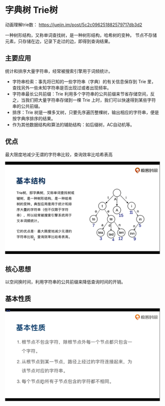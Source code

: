 # 字典树 Trie树
动画理解trie数： https://juejin.im/post/5c2c096251882579717db3d2

一种树形结构，又称单词查找树，是一种树形结构，哈希树的变种。
节点不存储元素，只存储在边，记录下走过的边，即得到查询结果。


## 主要应用
统计和排序大量字符串，经常被搜索引擎用于词频统计。
- 字符串检索：事先将已知的一些字符串（字典）的有关信息保存到 Trie 里，查找另外一些未知字符串是否出现过或者出现频率。
- 字符串最长公共前缀：Trie 利用多个字符串的公共前缀来节省存储空间，反之，当我们把大量字符串存储到一棵 Trie 上时，我们可以快速得到某些字符串的公共前缀。
- 排序：Trie 树是一棵多叉树，只要先序遍历整棵树，输出相应的字符串，便是按字典序排序的结果。
- 作为其他数据结构和算法的辅助结构：如后缀树，AC自动机等。

## 优点
最大限度地减少无谓的字符串比较，查询效率比哈希表高

![trie树](./字典树的基本结构.png)

## 核心思想
以空间换时间，利用字符串的公共前缀来降低查询时间的开销。

## 基本性质
![trie树](./字典树的基本性质.png)
